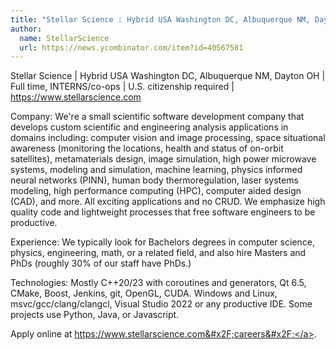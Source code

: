 ```yaml
---
title: "Stellar Science : Hybrid USA Washington DC, Albuquerque NM, Dayton OH"
author:
  name: StellarScience
  url: https://news.ycombinator.com/item?id=40567581
---
```

Stellar Science | Hybrid USA Washington DC, Albuquerque NM, Dayton OH | Full time, INTERNS&#x2F;co-ops | U.S. citizenship required | <a href="https:&#x2F;&#x2F;www.stellarscience.com" rel="nofollow">https:&#x2F;&#x2F;www.stellarscience.com</a>

Company: We&#x27;re a small scientific software development company that develops custom scientific and engineering analysis applications in domains including: computer vision and image processing, space situational awareness (monitoring the locations, health and status of on-orbit satellites), metamaterials design, image simulation, high power microwave systems, modeling and simulation, machine learning, physics informed neural networks (PINN), human body thermoregulation, laser systems modeling, high performance computing (HPC), computer aided design (CAD), and more. All exciting applications and no CRUD. We emphasize high quality code and lightweight processes that free software engineers to be productive.

Experience: We typically look for Bachelors degrees in computer science, physics, engineering, math, or a related field, and also hire Masters and PhDs (roughly 30% of our staff have PhDs.)

Technologies: Mostly C++20&#x2F;23 with coroutines and generators, Qt 6.5, CMake, Boost, Jenkins, git, OpenGL, CUDA. Windows and Linux, msvc&#x2F;gcc&#x2F;clang&#x2F;clangcl, Visual Studio 2022 or any productive IDE. Some projects use Python, Java, or Javascript.

Apply online at <a href="https:&#x2F;&#x2F;www.stellarscience.com&#x2F;careers&#x2F;" rel="nofollow">https:&#x2F;&#x2F;www.stellarscience.com&#x2F;careers&#x2F;</a>.

